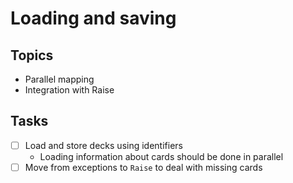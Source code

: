# Loading and saving

## Topics

- Parallel mapping
- Integration with Raise

## Tasks

- [ ] Load and store decks using identifiers
  - Loading information about cards should be done in parallel
- [ ] Move from exceptions to `Raise` to deal with missing cards 